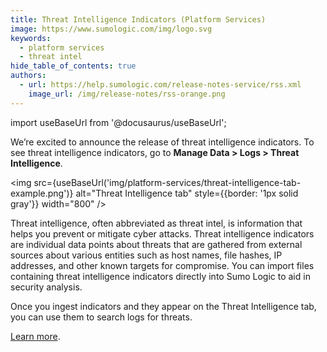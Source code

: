 ```yaml
---
title: Threat Intelligence Indicators (Platform Services)
image: https://www.sumologic.com/img/logo.svg
keywords:
  - platform services
  - threat intel
hide_table_of_contents: true
authors:
  - url: https://help.sumologic.com/release-notes-service/rss.xml
    image_url: /img/release-notes/rss-orange.png
---
```


import useBaseUrl from '@docusaurus/useBaseUrl';

We’re excited to announce the release of threat intelligence indicators. To see threat intelligence indicators, go to **Manage Data > Logs > Threat Intelligence**.

<img src={useBaseUrl('img/platform-services/threat-intelligence-tab-example.png')} alt="Threat Intelligence tab" style={{border: '1px solid gray'}} width="800" />

Threat intelligence, often abbreviated as threat intel, is information that helps you prevent or mitigate cyber attacks. Threat intelligence indicators are individual data points about threats that are gathered from external sources about various entities such as host names, file hashes, IP addresses, and other known targets for compromise. You can import files containing threat intelligence indicators directly into Sumo Logic to aid in security analysis.

Once you ingest indicators and they appear on the Threat Intelligence tab, you can use them to search logs for threats. 

[Learn more](/docs/platform-services/threat-intelligence-indicators).

